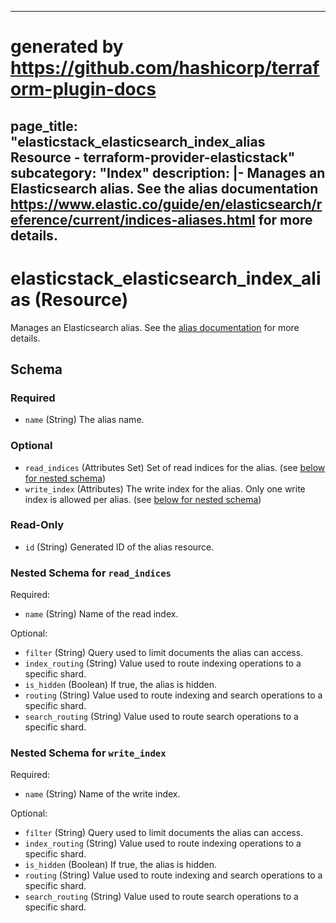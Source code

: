 
---
# generated by https://github.com/hashicorp/terraform-plugin-docs
page_title: "elasticstack_elasticsearch_index_alias Resource - terraform-provider-elasticstack"
subcategory: "Index"
description: |-
  Manages an Elasticsearch alias. See the alias documentation https://www.elastic.co/guide/en/elasticsearch/reference/current/indices-aliases.html for more details.
---

# elasticstack_elasticsearch_index_alias (Resource)

Manages an Elasticsearch alias. See the [alias documentation](https://www.elastic.co/guide/en/elasticsearch/reference/current/indices-aliases.html) for more details.



<!-- schema generated by tfplugindocs -->
## Schema

### Required

- `name` (String) The alias name.

### Optional

- `read_indices` (Attributes Set) Set of read indices for the alias. (see [below for nested schema](#nestedatt--read_indices))
- `write_index` (Attributes) The write index for the alias. Only one write index is allowed per alias. (see [below for nested schema](#nestedatt--write_index))

### Read-Only

- `id` (String) Generated ID of the alias resource.

<a id="nestedatt--read_indices"></a>
### Nested Schema for `read_indices`

Required:

- `name` (String) Name of the read index.

Optional:

- `filter` (String) Query used to limit documents the alias can access.
- `index_routing` (String) Value used to route indexing operations to a specific shard.
- `is_hidden` (Boolean) If true, the alias is hidden.
- `routing` (String) Value used to route indexing and search operations to a specific shard.
- `search_routing` (String) Value used to route search operations to a specific shard.


<a id="nestedatt--write_index"></a>
### Nested Schema for `write_index`

Required:

- `name` (String) Name of the write index.

Optional:

- `filter` (String) Query used to limit documents the alias can access.
- `index_routing` (String) Value used to route indexing operations to a specific shard.
- `is_hidden` (Boolean) If true, the alias is hidden.
- `routing` (String) Value used to route indexing and search operations to a specific shard.
- `search_routing` (String) Value used to route search operations to a specific shard.
